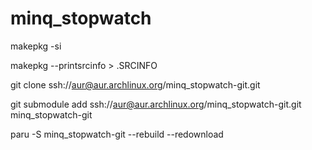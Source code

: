 # minq_stopwatch

makepkg -si

makepkg --printsrcinfo > .SRCINFO

git clone ssh://aur@aur.archlinux.org/minq_stopwatch-git.git

git submodule add ssh://aur@aur.archlinux.org/minq_stopwatch-git.git minq_stopwatch-git

paru -S minq_stopwatch-git --rebuild --redownload

